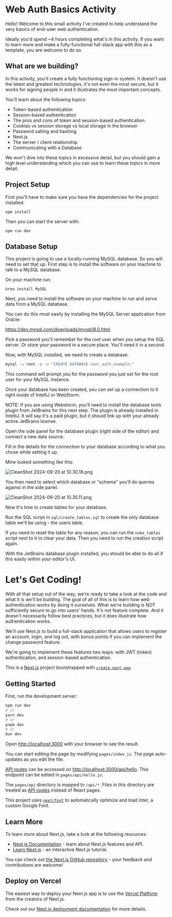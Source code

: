 # Web Auth Basics Activity

Hello! Welcome to this small activity I've created to help understand the very basics of end-user web authentication.

Ideally you'd spend ~4 hours completing what's in this activity. If you want to learn more and make a fully-functional
full-stack app with this as a template, you are welcome to do so.

## What are we building? 

In this activity, you'll create a fully functioning sign-in system. It doesn't use the latest and greatest technologies,
it's not even the most secure, but it works for signing people in and it illustrates the most important concepts. 

You'll learn about the following topics:

- Token-based authentication
- Session-based authentication
- The pros and cons of token and session-based authentication.
- Cookies vs session storage vs local storage in the browser
- Password salting and hashing.
- Next.js
- The server / client relationship
- Communicating with a Database

We won't dive into these topics in excessive detail, but you should gain a high level understanding which you can 
use to learn these topics in more detail.

## Project Setup

First you'll have to make sure you have the dependencies for the project installed:

```
npm install
```

Then you can start the server with:

```
npm run dev
```

## Database Setup

This project is going to use a locally-running MySQL database. So you will need to set that up.
First step is to install the software on your machine to talk to a MySQL database.

On your machine run:

```
brew install MySQL
```

Next, you need to install the software on your machine to run and serve data from a MySQL database.

You can do this most easily by installing the MySQL Server application from Oracle: 

https://dev.mysql.com/downloads/mysql/8.0.html

Pick a password you'll remember for the root user when you setup the SQL server. 
Or store your password in a secure place. You'll need it in a second.

Now, with MySQL installed, we need to create a database: 

```bash
mysql -u root -p -e "CREATE DATABASE user_auth_example;"
```

This command will prompt you for the password you just set for the root user for your MySQL instance.

Once your database has been created, you can set up a connection to it right inside of IntelliJ or WebStorm.

NOTE: If you are using Webstorm, you'll need to install the database tools plugin from JetBrains for this next step. 
The plugin is already installed in IntelliJ. It will say it's a paid plugin, but it should link up with your already active
JetBrains license.

Open the side panel for the database plugin (right side of the editor) and connect a new data source. 

Fill in the details for the connection to your database according to what you chose while setting it up.

Mine looked something like this:

![CleanShot 2024-09-20 at 10.30.18.png](docs/images/CleanShot%202024-09-20%20at%2010.30.18.png)

You then need to select which database or "schema" you'll do queries against in the side panel.

![CleanShot 2024-09-20 at 10.35.11.png](docs/images/CleanShot%202024-09-20%20at%2010.35.11.png)

Now it's time to create tables for your database.

Run the SQL script in `sql/create_tables.sql` to create the only database table we'll be using - the users table.

If you need to reset the table for any reason, you can run the `nuke_tables` script next to it to clear your data. Then you
need to run the creation script again.

With the JetBrains database plugin installed, you should be able to do all if this easily within your editor's UI.

# Let's Get Coding!

With all that setup out of the way, we're ready to take a look at the code and what it is we'll be building.
The goal of all of this is to learn how web authentication works by doing it ourselves. What we're building
is NOT sufficiently secure to go into users' hands. It's not feature complete. And it doesn't necessarily follow best practices,
but it does illustrate how authentication works. 

We'll use Next.js to build a full-stack application that allows users to register an account, login, and log out, with 
bonus points if you can implement the change password feature.

We're going to implement these features two ways: with JWT (token) authentication, and session-based authentication.
















This is a [Next.js](https://nextjs.org/) project bootstrapped with [`create-next-app`](https://github.com/vercel/next.js/tree/canary/packages/create-next-app).

## Getting Started

First, run the development server:

```bash
npm run dev
# or
yarn dev
# or
pnpm dev
# or
bun dev
```

Open [http://localhost:3000](http://localhost:3000) with your browser to see the result.

You can start editing the page by modifying `pages/index.js`. The page auto-updates as you edit the file.

[API routes](https://nextjs.org/docs/api-routes/introduction) can be accessed on [http://localhost:3000/api/hello](http://localhost:3000/api/hello). This endpoint can be edited in `pages/api/hello.js`.

The `pages/api` directory is mapped to `/api/*`. Files in this directory are treated as [API routes](https://nextjs.org/docs/api-routes/introduction) instead of React pages.

This project uses [`next/font`](https://nextjs.org/docs/basic-features/font-optimization) to automatically optimize and load Inter, a custom Google Font.

## Learn More

To learn more about Next.js, take a look at the following resources:

- [Next.js Documentation](https://nextjs.org/docs) - learn about Next.js features and API.
- [Learn Next.js](https://nextjs.org/learn) - an interactive Next.js tutorial.

You can check out [the Next.js GitHub repository](https://github.com/vercel/next.js/) - your feedback and contributions are welcome!

## Deploy on Vercel

The easiest way to deploy your Next.js app is to use the [Vercel Platform](https://vercel.com/new?utm_medium=default-template&filter=next.js&utm_source=create-next-app&utm_campaign=create-next-app-readme) from the creators of Next.js.

Check out our [Next.js deployment documentation](https://nextjs.org/docs/deployment) for more details.
